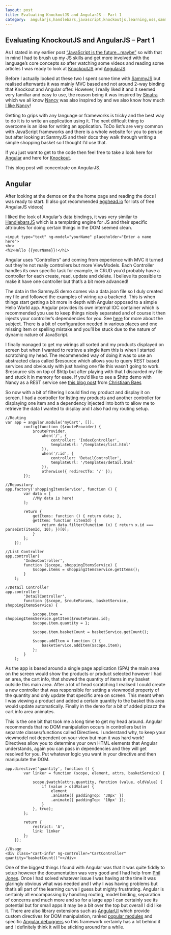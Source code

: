 ```yaml
---
layout: post
title: Evaluating KnockoutJS and AngularJS – Part 1
category:  angularjs,handlebars,javascript,knockoutjs,learning,oss,sammyjs
---
```


## Evaluating KnockoutJS and AngularJS – Part 1

As I stated in my earlier post [“JavaScript is the future…maybe”][1] so with that in mind I had to brush up my JS skills and get more involved with the language’s core concepts so after watching some videos and reading some articles I was ready to look at [KnockoutJS][2] and [AngularJS][3].

Before I actually looked at these two I spent some time with [SammyJS][4] but realised afterwards it was mainly MVC based and not around 2-way binding that Knockout and Angular offer. However, I really liked it and it seemed very familiar and easy to use, the reason being it was inspired by [Sinatra][5] which we all know [Nancy][6] was also inspired by and we also know how much [I like Nancy][7]!

Getting to grips with any language or frameworks is tricky and the best way to do it is to write an application using it. The next difficult thing to overcome is an idea for writing an application. ToDo list’s are very common with JavaScript frameworks and there is a whole website for you to peruse but after looking at SammyJS and their docs they walk through writing a simple shopping basket so I thought I’d use that.

<!--excerpt-->

If you just want to get to the code then feel free to take a look here for [Angular][8] and here for [Knockout][9].

This blog post will concentrate on AngularJS.

## Angular

After looking at the demos on the the home page and reading the docs I was ready to start. (I also got recommended [egghead.io][10] for lots of free AngularJS videos)

I liked the look of Angular’s data bindings, it was very similar to [HandlebarsJS][11] which is a templating engine for JS and their specific attributes for doing certain things in the DOM seemed clean.

    <input type="text" ng-model="yourName" placeholder="Enter a name here">
    <hr>
    <h1>Hello {{yourName}}!</h1>

Angular uses “Controllers” and coming from experience with MVC it turned out they’re not really controllers but more ViewModels. Each Controller handles its own specific task for example, in CRUD you’d probably have a controller for each create, read, update and delete. I believe its possible to make it have one controller but that’s a bit more advanced!

The data in the SammyJS demo comes via a data.json file so I duly created my file and followed the examples of wiring up a backend. This is when things start getting a bit more in depth with Angular opposed to a simple Hello World app. Angular provides its own internal IOC container which is recommended you use to keep things nicely separated and of course it then injects your controller’s dependencies for you. See [here][15] for more about the subject. There is a bit of configuration needed in various places and one missing item or spelling mistake and you’ll be stuck due to the nature of dynamic nature of JavaScript.

I finally managed to get my wirings all sorted and my products displayed on screen but when I wanted to retrieve a single item this is when I started scratching my head. The recommended way of doing it was to use an abstracted class called $resource which allows you to query REST based services and obviously with just having one file this wasn’t going to work. $resource sits on top of $http but after playing with that I discarded my file and stuck it in memory for ease. If you’d like to see a $http demo with Nancy as a REST service see [this blog post][16] from [Christiaan Baes][17]

So now with a bit of filtering I could find my product and display it on screen. I had a controller for listing my products and another controller for displaying one item and a dependency injected into both to allow me to retrieve the data I wanted to display and I also had my routing setup.

	//Routing
	var app = angular.module('myCart', []).
	        config(function ($routeProvider) {
	            $routeProvider.
	                when('/', {
	                    controller: 'IndexController',
	                    templateUrl: '/templates/list.html'
	                }).
	                when('/:id', {
	                    controller: 'DetailController',
	                    templateUrl: '/templates/detail.html'
	                }).
	                otherwise({ redirectTo: '/' });
	        });
	
	//Repository
	app.factory('shoppingItemsService', function () {
	        var data = [
	            //My data is here!
	        ];
	
	        return {
	            getItems: function () { return data; },
	            getItem: function (itemId) {
	                return data.filter(function (x) { return x.id === parseInt(itemId, 10); })[0];
	            }
	        };
	    });
	
	//List Controller
	app.controller(
	        'IndexController',
	        function ($scope, shoppingItemsService) {
	            $scope.items = shoppingItemsService.getItems();
	        }
	    );
	
	//Detail Controller
	app.controller(
	        'DetailController',
	        function ($scope, $routeParams, basketService, shoppingItemsService) {
	
	            $scope.item = shoppingItemsService.getItem($routeParams.id);
	            $scope.item.quantity = 1;
	
	            $scope.item.basketCount = basketService.getCount();
	
	            $scope.addItem = function () {
	                basketService.addItem($scope.item);
	            };
	        }
	    );

As the app is based around a single page application (SPA) the main area on the screen would show the products or product selected however I had an area, the cart info, that showed the quantity of items in my basket outside this main area. After a lot of head scratching I realised I could create a new controller that was responsible for setting a viewmodel property of the quantity and only update that specific area on screen. This meant when I was viewing a product and added a certain quantity to the basket this area would update automatically. Finally in the demo for a bit of added pizazz the cart info area animates.

This is the one bit that took me a long time to get my head around. Angular recommends that no DOM manipulation occurs in controllers but in separate classes/functions called Directives. I understand why, to keep your viewmodel not dependent on your view but man it was hard work! Directives allow you to determine your own HTML elements that Angular understands, again you can pass in dependencies and they will get resolved for you. Put whatever logic you want in your directive and then manipulate the DOM.

	app.directive('quantity', function () {
	        var linker = function (scope, element, attrs, basketService) {
	           
	            scope.$watch(attrs.quantity, function (value, oldValue) {
	                if (value > oldValue) {
	                    element
	                    .animate({ paddingTop: '30px' })
	                    .animate({ paddingTop: '10px' });
	                }
	            }, true);
	        };
	
	        return {
	            restrict: 'A',
	            link: linker
	        };
	    });
	
	//Usage
	<div class="cart-info" ng-controller="CartController" quantity="basketCount()"></div>

One of the biggest things I found with Angular was that it was quite fiddly to setup however the documentation was very good and I had help from [Phil Jones][18]. Once I had solved whatever issue I was having at the time it was glaringly obvious what was needed and I why I was having problems but that’s all part of the learning curve I guess but mighty frustrating. Angular is certainly all encompassing by handling routing, model binding, separation of concerns and much more and so for a large app I can certainly see its potential but for small apps it may be a bit over the top but overall I did like it. There are also library extensions such as [AngularUI][19] which provide custom directives for DOM manipulation, ranked [popular modules][20] and specific [Angular debuggers][21] so this framework certainly has a lot behind it and I definitely think it will be sticking around for a while.

   [1]: http://blog.jonathanchannon.com/2013/01/09/javascript-is-the-future-maybe/ (JavaScript is the future…maybe!)
   [2]: http://knockoutjs.com
   [3]: http://angularjs.org/
   [4]: http://sammyjs.org/
   [5]: http://www.sinatrarb.com/
   [6]: http://nancyfx.org/
   [7]: http://nancyfx.org/mvm.html
   [8]: https://github.com/jchannon/AngularShopping
   [9]: https://github.com/jchannon/KnockoutShopping
   [10]: http://egghead.io/
   [11]: http://handlebarsjs.com/
   [12]: http://december.com/html/4/element/input.html
   [13]: http://december.com/html/4/element/hr.html
   [14]: http://december.com/html/4/element/h1.html
   [15]: http://docs.angularjs.org/guide/di
   [16]: http://blogs.lessthandot.com/index.php/WebDev/UIDevelopment/Javascript/angularjs
   [17]: http://blogs.lessthandot.com/index.php/All/?disp=authdir&amp;author=7
   [18]: http://twitter.com/philjones88
   [19]: http://angular-ui.github.com/
   [20]: http://ngmodules.org/
   [21]: https://github.com/angular/angularjs-batarang
  